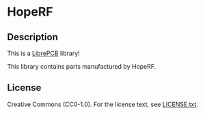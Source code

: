 # HopeRF

## Description

This is a [LibrePCB](https://librepcb.org) library!

This library contains parts manufactured by HopeRF.

## License

Creative Commons (CC0-1.0). For the license text, see [LICENSE.txt](LICENSE.txt).
